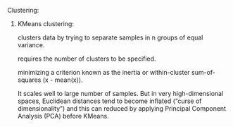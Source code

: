 Clustering:

1. KMeans clustering:

	clusters data by trying to separate samples in n groups of equal variance.

	requires the number of clusters to be specified.

	minimizing a criterion known as the inertia or within-cluster sum-of-squares (x - mean(x)).

	It scales well to large number of samples. But in very high-dimensional spaces, Euclidean distances tend to become inflated (“curse of dimensionality”) and this can 	reduced by applying Principal Component Analysis (PCA) before KMeans.
